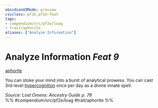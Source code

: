 ```yaml
---
obsidianUIMode: preview
cssclass: pf2e,pf2e-feat
tags:
- compendium/src/pf2e/loag
- trait/aphorite
aliases: ["Analyze Information"]
---
```

# Analyze Information  *Feat 9*  
[aphorite](/rules/traits/aphorite-loag.md)  


You can stoke your mind into a burst of analytical prowess. You can cast 3rd-level [hypercognition](/compendium/spells/hypercognition.md) once per day as a divine innate spell.

*Source: Lost Omens: Ancestry Guide p. 78*  
%% #compendium/src/pf2e/loag #trait/aphorite %%